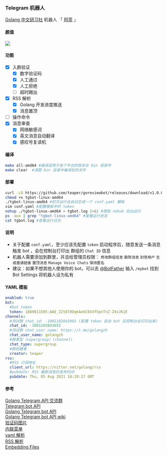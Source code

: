 ### Telegram 机器人
[Golang 中文研习社](https://t.me/golangzh) 机器人 「 [阿茶](https://t.me/GoReviewBot) 」  
#### 颜值
![](https://i.loli.net/2021/09/02/f8gjIGSHLdW1ebC.png)
#### 功能  
- [x] 入群验证  
    - [x] 数字验证码  
    - [x] 人工通过  
    - [x] 人工拒绝  
    - [ ] 超时踢出  
- [x] RSS 解析  
    - [x] Golang 开发进度推送  
    - [x] 消息置顶  
- [ ] 操作命令  
- [x] 消息审查  
    - [x] 网络敏感词  
    - [x] 英文消息自动翻译
    - [x] 感叹号复读机
#### 编译
```bash
make all-amd64 #编译适用于各个平台的版本在 bin 目录中
make clear  #清楚 bin 目录中编译后的文件
```
#### 部署
```bash
curl -LO https://github.com/teaper/goreviewbot/releases/download/v1.0.0/tgbot-linux-amd64 #下载程序
chmod +x tgbot-linux-amd64
./tgbot-linux-amd64 #初次运行会自动生成一个 conf.yaml 模板
vim conf.yaml #配置模板中的 token 
nohup ./tgbot-linux-amd64 > tgbot.log 2>&1 #借助 nohub 后台运行
ps -aux | grep "tgbot-linux-amd64" #查看运行状态
cat tgbot.log #查看运行日志
```
#### 说明  
* 关于配置 `conf.yaml`，至少应该先配置 `token` 启动程序后，随意发送一条消息触发 bot ，会在控制台打印出 群组的 `Chat ID` 信息
* 机器人需要添加到群里，并且给管理员权限： `修改群组信息` `删除消息` `封禁用户` `生成邀请链接` `置顶消息` `Manage Voice Chats` `保持匿名`
* 建议：如果不想其他人使用你的 bot，可以去 [@BotFather](https://t.me/botfather) 输入 `/mybot` 找到 Bot Settings 将机器人设为私有

#### YAML 模板
```yaml
enabled: true
bot:
  #bot token
  token: 1889811505:AAE_Z2tOlROqkAeXC6Vdf5pnTnZ-Z4vJKiE
channels:
  #测试群 chat_id: -1001102843992 (配置 token 启动 bot 后控制台会打印出来)
  chat_id: -1001102843652
  #测试群 chat_user_name: https://t.me/golangzh
  chat_user_name: golangzh
  #群类型（supergroup）(channel)
  chat_type: supergroup
  #群创建者
  creator: teaper
rss:
  #RSS 订阅地址
  client_url: https://nitter.net/golang/rss
  #pubdate: RSS 最新消息的发布时间
  pubdate: Thu, 05 Aug 2021 18:29:17 GMT
```

#### 参考  
[Golang Telegram API 交流群](https://t.me/go_telegram_bot_api)  
[Telegram bot API](https://core.telegram.org/bots/api)  
[Golang Telegram bot API](https://github.com/go-telegram-bot-api/telegram-bot-api)  
[Golang Telegram bot API wiki](https://github.com/go-telegram-bot-api/telegram-bot-api/wiki)  
[验证码图片](https://count.getloli.com/)  
[内联菜单](https://zwindr.blogspot.com/2018/09/go-telegram-bot_22.html)  
[yaml 解析](https://gopkg.in/yaml.v3)  
[RSS 解析](https://www.youtube.com/watch?v=YynNUr1t6io)  
[Embedding Files](https://pkg.go.dev/embed@master)  





